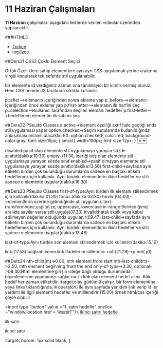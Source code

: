 # 11 Haziran Çalışmaları

**11 Haziran** çalışmaları aşağıdaki linklerde verilen videolar üzerinden yapılacaktır.

###HTML5

- [Türkçe][Türkçe Video Linki]
- [Ingilizce][İngilizce Video Linki]


[Türkçe Video Linki]: https://www.youtube.com/watch?v=dBs_56iLkek&list=PLOCdSnI35cN-g7JuPVn5xWNrNVzZxmdJw
[İngilizce Video Linki]: https://www.youtube.com/watch?v=g3L2jUmnuNA&list=PLS1QulWo1RIbU9SCKLXBou3-p6LZye5L_

##Ders21 CSS3 Çoklu Element Seçici

Ortak Özelliklere sahip elementlere ayrı ayrı CSS uygulamak yerine aralarına virgül konularak tek seferde stil uygulanabilir.

bir elemente id verdiğimiz zaman ona tanımlayıcı bir kimlik vermiş oluruz. Hem CSS hemde JS tarafında sıklıkla kullanılır.

p::after-->elemanın içeriğinden sonra ekleme yap
p::before-->elemanın içeriğinden önce ekleme yap
p:first-letter-->elemanın ilk harfini seç
p::selection-->kullanıcı tarafından seçilen elemanı hedefler
p:first-letter-->hedeflenen elementin ilk satırını seç

##Ders22 PSeudo Classes
a:active->element özelliği aktif hale geçtiği anda stil uygulaması yapar
option:checked->Seçim kutularında kullanıldığında anlaşılması anlamlı olacaktır.
EX:
option:checked{
    color:red;
    background-color:gray;
    font-size:15px;
}
select{
    width:100px;
    font-size:12px;
}
<select>
        <option value="1">A</option>
        <option value="2">B</option>
        <option value="3">C</option>
</select>

disabled:pasif olan elemente stil uygulamaya yarayan sözde sınıftır(dakika:10:30)
empty->11:30, içeriği boş olan elemente stil uygulamaya yarayan sözde sınıf
enabled->pasif olmayan elemente stil uygulamaya yarayan sözde sınıftır(dakika:13.56)
first-child->sayfada aynı etiketin birden çok bulunduğu durumlarda sadece en baştaki etiketi hedeflemek için kullanılır. Aynı türdeki elementlerin ilkini hedefler ve stili sadece o elemente uygular(dakika:16.30)

##Ders23 PSeudo Classes
first-of-type:Aynı türden ilk elemanı stillendirmek için kullanılır(dakika:01.30)
focus:(dakika:03:30)
hover:(04.00)->elementlerin üzerine gelindiğinde stil uygulanır. text-transformnone,capitalize, uppercase, lowercase
in-range:Belirlediğimiz aralıkta sayılar varsa stili uygula(07.20)
invalid:hatalı eksik veya kabul edilmeyen değerler olduğunda uygulanır(09.47)
last-child->sayfada aynı etiketin birden çok bulunduğu durumlarda sadece en baştaki etiketi hedeflemek için kullanılır. Aynı türdeki elementlerin ilkini hedefler ve stili sadece o elemente uygular(dakika:13.46)

last-of-type:Aynı türden son elemanı stillendirmek için kullanılır(dakika:15.10)

link:(17.53) bağlantı veren link ifadelerini stillendirir
not:(21.29)->p:not(.p1)

##Ders24
nth-child(m)->0.00, mth element from start
nth-last-child(m)->2.50, mth element beginning from the end
only-of-type->3.30, 
optional->08.40:Html elementine girişin isteğe bağlı olduğu durumlarda biçimlendirme yapmamızı sağlar
root->kök olan element hedef alınır. Kök hedef her zaman <body> etiketidir.
:target:olay güdümlü çalışır. bir form elementine veya linke tıklandığında, # operatörü ile aynı sayfada yeniden link verip id ler yardımı ile ilgili elementi hedefler ve stilllendirir.(15.00)
örnek html/css içeriği şöyle olabilir


<input type "button" value ="1. satırı hedefle" onclick ="window.location.href = '#satir1'"/>
<a href = "#satir2"> ikinci satırı hedefle </a>
<p id="satir1"> ilk satır</p>
<p id="satir2"> ikinci satır</p>

:target{
    border: 1px solid black;
}